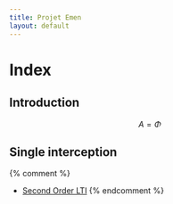 ```yaml
---
title: Projet Emen
layout: default
---
```

<script src="https://cdn.mathjax.org/mathjax/latest/MathJax.js?config=TeX-AMS-MML_HTMLorMML" type="text/javascript"></script>

# Index

## Introduction

$$
A=\Phi
$$

## Single interception

{% comment %}
  * [Second Order LTI](so_lti.html)
{% endcomment %}


